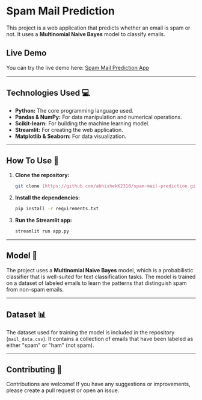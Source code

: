 # Spam Mail Prediction

This project is a web application that predicts whether an email is spam or not. It uses a **Multinomial Naive Bayes** model to classify emails.

## Live Demo

You can try the live demo here: [Spam Mail Prediction App](https://spam-mail-abhishek.streamlit.app/)



---

## Technologies Used 💻

* **Python:** The core programming language used.
* **Pandas & NumPy:** For data manipulation and numerical operations.
* **Scikit-learn:** For building the machine learning model.
* **Streamlit:** For creating the web application.
* **Matplotlib & Seaborn:** For data visualization.

---

## How To Use 🚀

1.  **Clone the repository:**
    ```bash
    git clone [https://github.com/abhishekK2310/spam-mail-prediction.git](https://github.com/abhishekK2310/spam-mail-prediction.git)
    ```
2.  **Install the dependencies:**
    ```bash
    pip install -r requirements.txt
    ```
3.  **Run the Streamlit app:**
    ```bash
    streamlit run app.py
    ```

---

## Model 🤖

The project uses a **Multinomial Naive Bayes** model, which is a probabilistic classifier that is well-suited for text classification tasks. The model is trained on a dataset of labeled emails to learn the patterns that distinguish spam from non-spam emails.

---

## Dataset 📊

The dataset used for training the model is included in the repository (`mail_data.csv`). It contains a collection of emails that have been labeled as either "spam" or "ham" (not spam).

---

## Contributing 🤝

Contributions are welcome! If you have any suggestions or improvements, please create a pull request or open an issue.
